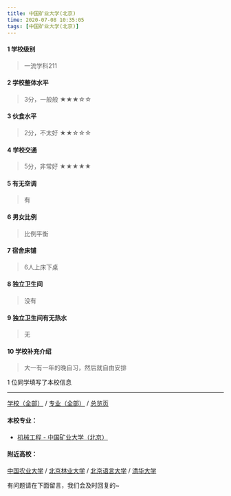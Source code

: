 ```yaml
---
title: 中国矿业大学(北京)
time: 2020-07-08 10:35:05
tags: [中国矿业大学(北京)]
---
```

#### 1 学校级别
> 一流学科211


#### 2 学校整体水平
> 3分，一般般
★★★☆☆


#### 3 伙食水平
>  2分，不太好
★★☆☆☆

#### 4 学校交通
> 5分，非常好
★★★★★


#### 5 有无空调
> 有


#### 6 男女比例
> 比例平衡


#### 7 宿舍床铺
> 6人上床下桌
 

#### 8 独立卫生间
> 没有


#### 9 独立卫生间有无热水
> 无


#### 10 学校补充介绍
> 大一有一年的晚自习，然后就自由安排

1 位同学填写了本校信息
***
[学校（全部）](https://univgo.github.io/2020/07/08/3efa6bcca419) / [专业（全部）](https://univgo.github.io/2020/07/08/2d4c6d3552c2) / [总览页](https://univgo.github.io/2020/07/08/445daeb4fa00)
#### 本校专业：
- [机械工程 - 中国矿业大学（北京）](https://univgo.github.io/2020/07/08/111662426f33)

#### 附近高校：
[中国农业大学](https://univgo.github.io/2020/07/08/bd4cb39ad646) / [北京林业大学](https://univgo.github.io/2020/07/08/a9aeedf6ac32) / [北京语言大学](https://univgo.github.io/2020/07/08/北京语言大学) / [清华大学](https://univgo.github.io/2020/07/08/e4d7f0ba92e5)


有问题请在下面留言，我们会及时回复的~
